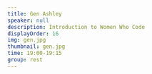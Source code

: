 ```yaml
---
title: Gen Ashley
speaker: null
description: Introduction to Women Who Code
displayOrder: 16
img: gen.jpg
thumbnail: gen.jpg
time: 19:00-19:15
group: rest
---
```

